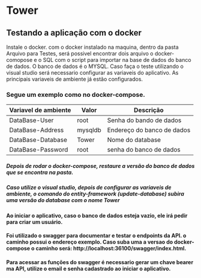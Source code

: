 # Tower
## Testando a aplicação com o docker ##
Instale o docker.
com o docker instalado na maquina, dentro da pasta Arquivo para Testes, será possivel encontrar dois arquivo o docker-comopose e o SQL com o script para importar na base de dados do banco de dados.
O banco de dados é o MYSQL.
Caso faça o teste utilizando o visual studio será necessario configurar as variaveis do aplicativo.
As principais variaveis de ambiente já estão configurados.
### Segue um exemplo como no docker-compose.
   | Variavel de ambiente | Valor | Descrição |
   |---|---|---|
   | DataBase-User | root | Senha do bando de dados |
   | DataBase-Address | mysqldb |Endereço do banco de dados |
   | DataBase-Database | Tower | Nome do database |
   | DataBase-Password | root |  senha do banco de dados |

   
##### Depois de rodar o docker-compose, restaure a versão do banco de dados que se encontra na pasta.
##### Caso utilize o visual studio, depois de configurar as variaveis de ambiente, o comando do entity-framework (update-database) subira uma versão do database com o nome Tower
#### Ao iniciar o aplicativo, caso o banco de dados esteja vazio, ele irá pedir para criar um usuário.
#### Foi utilizado o swagger para documentar e testar o endpoints da API. o caminho possui o endereço exemplo. Caso suba uma a versao do docker-compose o caminho será: http://localhost:36100/swagger/index.html.
#### Para acessar as funções do swagger é necessario gerar um chave bearer ma API, utilize o email e senha cadastrado ao iniciar o aplicativo.
